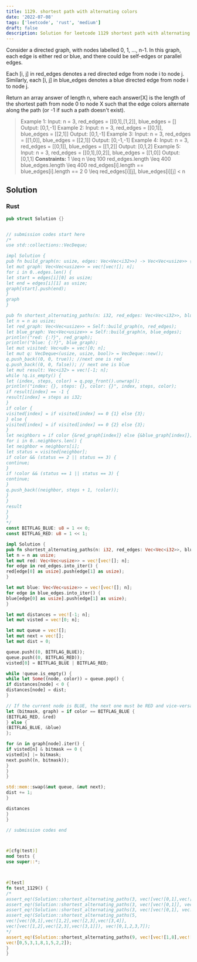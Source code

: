 ```yaml
---
title: 1129. shortest path with alternating colors
date: '2022-07-08'
tags: ['leetcode', 'rust', 'medium']
draft: false
description: Solution for leetcode 1129 shortest path with alternating colors
---
```




Consider a directed graph, with nodes labelled 0, 1, ..., n-1.  In this graph, each edge is either red or blue, and there could be self-edges or parallel edges.



Each [i, j] in red_edges denotes a red directed edge from node i to node j.  Similarly, each [i, j] in blue_edges denotes a blue directed edge from node i to node j.



Return an array answer of length n, where each answer[X] is the length of the shortest path from node 0 to node X such that the edge colors alternate along the path (or -1 if such a path doesn't exist).





>   Example 1:
>   Input: n <TeX>=</TeX> 3, red_edges <TeX>=</TeX> [[0,1],[1,2]], blue_edges <TeX>=</TeX> []
>   Output: [0,1,-1]
>   Example 2:
>   Input: n <TeX>=</TeX> 3, red_edges <TeX>=</TeX> [[0,1]], blue_edges <TeX>=</TeX> [[2,1]]
>   Output: [0,1,-1]
>   Example 3:
>   Input: n <TeX>=</TeX> 3, red_edges <TeX>=</TeX> [[1,0]], blue_edges <TeX>=</TeX> [[2,1]]
>   Output: [0,-1,-1]
>   Example 4:
>   Input: n <TeX>=</TeX> 3, red_edges <TeX>=</TeX> [[0,1]], blue_edges <TeX>=</TeX> [[1,2]]
>   Output: [0,1,2]
>   Example 5:
>   Input: n <TeX>=</TeX> 3, red_edges <TeX>=</TeX> [[0,1],[0,2]], blue_edges <TeX>=</TeX> [[1,0]]
>   Output: [0,1,1]
**Constraints:**
>   	1 <TeX>\leq</TeX> n <TeX>\leq</TeX> 100
>   	red_edges.length <TeX>\leq</TeX> 400
>   	blue_edges.length <TeX>\leq</TeX> 400
>   	red_edges[i].length <TeX>=</TeX><TeX>=</TeX> blue_edges[i].length <TeX>=</TeX><TeX>=</TeX> 2
>   	0 <TeX>\leq</TeX> red_edges[i][j], blue_edges[i][j] < n


## Solution


### Rust
```rust
pub struct Solution {}


// submission codes start here
/*
use std::collections::VecDeque;

impl Solution {
pub fn build_graph(n: usize, edges: Vec<Vec<i32>>) -> Vec<Vec<usize>> {
let mut graph: Vec<Vec<usize>> = vec![vec![]; n];
for i in 0..edges.len() {
let start = edges[i][0] as usize;
let end = edges[i][1] as usize;
graph[start].push(end);
}
graph
}

pub fn shortest_alternating_paths(n: i32, red_edges: Vec<Vec<i32>>, blue_edges: Vec<Vec<i32>>) -> Vec<i32> {
let n = n as usize;
let red_graph: Vec<Vec<usize>> = Self::build_graph(n, red_edges);
let blue_graph: Vec<Vec<usize>> = Self::build_graph(n, blue_edges);
println!("red: {:?}", red_graph);
println!("blue: {:?}", blue_graph);
let mut visited: Vec<u8> = vec![0; n];
let mut q: VecDeque<(usize, usize, bool)> = VecDeque::new();
q.push_back((0, 0, true)); //next one is red
q.push_back((0, 0, false)); // next one is blue
let mut result: Vec<i32> = vec![-1; n];
while !q.is_empty() {
let (index, steps, color) = q.pop_front().unwrap();
println!("index: {}, steps: {}, color: {}", index, steps, color);
if result[index] == -1 {
result[index] = steps as i32;
}
if color {
visited[index] = if visited[index] == 0 {1} else {3};
} else {
visited[index] = if visited[index] == 0 {2} else {3};
}
let neighbors = if color {&red_graph[index]} else {&blue_graph[index]};
for i in 0..neighbors.len() {
let neighbor = neighbors[i];
let status = visited[neighbor];
if color && (status == 2 || status == 3) {
continue;
}
if !color && (status == 1 || status == 3) {
continue;
}
q.push_back((neighbor, steps + 1, !color));
}
}
result
}
}
*/
const BITFLAG_BLUE: u8 = 1 << 0;
const BITFLAG_RED: u8 = 1 << 1;

impl Solution {
pub fn shortest_alternating_paths(n: i32, red_edges: Vec<Vec<i32>>, blue_edges: Vec<Vec<i32>>) -> Vec<i32> {
let n = n as usize;
let mut red: Vec<Vec<usize>> = vec![vec![]; n];
for edge in red_edges.into_iter() {
red[edge[0] as usize].push(edge[1] as usize);
}

let mut blue: Vec<Vec<usize>> = vec![vec![]; n];
for edge in blue_edges.into_iter() {
blue[edge[0] as usize].push(edge[1] as usize);
}

let mut distances = vec![-1; n];
let mut visted = vec![0; n];

let mut queue = vec![];
let mut next = vec![];
let mut dist = 0;

queue.push((0, BITFLAG_BLUE));
queue.push((0, BITFLAG_RED));
visted[0] = BITFLAG_BLUE | BITFLAG_RED;

while !queue.is_empty() {
while let Some((node, color)) = queue.pop() {
if distances[node] < 0 {
distances[node] = dist;
}

// If the current node is BLUE, the next one must be RED and vice-versa
let (bitmask, graph) = if color == BITFLAG_BLUE {
(BITFLAG_RED, &red)
} else {
(BITFLAG_BLUE, &blue)
};

for &n in graph[node].iter() {
if visted[n] & bitmask == 0 {
visted[n] |= bitmask;
next.push((n, bitmask));
}
}
}

std::mem::swap(&mut queue, &mut next);
dist += 1;
}

distances
}
}

// submission codes end



#[cfg(test)]
mod tests {
use super::*;



#[test]
fn test_1129() {
/*
assert_eq!(Solution::shortest_alternating_paths(3, vec![vec![0,1],vec![1,2]], vec![]), vec![0,1,-1]);
assert_eq!(Solution::shortest_alternating_paths(3, vec![vec![0,1]], vec![vec![2,1]]), vec![0,1,-1]);
assert_eq!(Solution::shortest_alternating_paths(3, vec![vec![0,1], vec![0, 2]], vec![vec![1,0]]), vec![0,1,1]);
assert_eq!(Solution::shortest_alternating_paths(5,
vec![vec![0,1],vec![1,2],vec![2,3],vec![3,4]],
vec![vec![1,2],vec![2,3],vec![3,1]]), vec![0,1,2,3,7]);
*/
assert_eq!(Solution::shortest_alternating_paths(9, vec![vec![1,8],vec![5,7],vec![1,2],vec![2,2],vec![7,4],vec![7,2],vec![3,8],vec![7,0],vec![1,5],vec![2,7],vec![2,3],vec![6,3],vec![3,0],vec![4,8],vec![7,5],vec![1,6],vec![3,7]], vec![vec![2,1],vec![1,4],vec![0,3],vec![0,5],vec![1,5],vec![8,2],vec![5,8],vec![2,6],vec![5,3],vec![6,7],vec![4,0],vec![2,2]]),
vec![0,5,3,1,8,1,5,2,2]);
}
}

```
